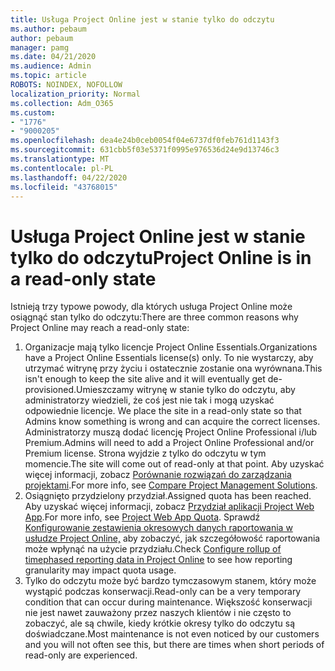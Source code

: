 ```yaml
---
title: Usługa Project Online jest w stanie tylko do odczytu
ms.author: pebaum
author: pebaum
manager: pamg
ms.date: 04/21/2020
ms.audience: Admin
ms.topic: article
ROBOTS: NOINDEX, NOFOLLOW
localization_priority: Normal
ms.collection: Adm_O365
ms.custom:
- "1776"
- "9000205"
ms.openlocfilehash: dea4e24b0ceb0054f04e6737df0feb761d1143f3
ms.sourcegitcommit: 631cbb5f03e5371f0995e976536d24e9d13746c3
ms.translationtype: MT
ms.contentlocale: pl-PL
ms.lasthandoff: 04/22/2020
ms.locfileid: "43768015"
---
```

# <a name="project-online-is-in-a-read-only-state"></a><span data-ttu-id="86033-102">Usługa Project Online jest w stanie tylko do odczytu</span><span class="sxs-lookup"><span data-stu-id="86033-102">Project Online is in a read-only state</span></span>

<span data-ttu-id="86033-103">Istnieją trzy typowe powody, dla których usługa Project Online może osiągnąć stan tylko do odczytu:</span><span class="sxs-lookup"><span data-stu-id="86033-103">There are three common reasons why Project Online may reach a read-only state:</span></span>

1. <span data-ttu-id="86033-104">Organizacje mają tylko licencje Project Online Essentials.</span><span class="sxs-lookup"><span data-stu-id="86033-104">Organizations have a Project Online Essentials license(s) only.</span></span> <span data-ttu-id="86033-105">To nie wystarczy, aby utrzymać witrynę przy życiu i ostatecznie zostanie ona wyrównana.</span><span class="sxs-lookup"><span data-stu-id="86033-105">This isn't enough to keep the site alive and it will eventually get de-provisioned.</span></span><span data-ttu-id="86033-106">Umieszczamy witrynę w stanie tylko do odczytu, aby administratorzy wiedzieli, że coś jest nie tak i mogą uzyskać odpowiednie licencje.</span><span class="sxs-lookup"><span data-stu-id="86033-106"> We place the site in a read-only state so that Admins know something is wrong and can acquire the correct licenses.</span></span> <span data-ttu-id="86033-107">Administratorzy muszą dodać licencję Project Online Professional i/lub Premium.</span><span class="sxs-lookup"><span data-stu-id="86033-107">Admins will need to add a Project Online Professional and/or Premium license.</span></span> <span data-ttu-id="86033-108">Strona wyjdzie z tylko do odczytu w tym momencie.</span><span class="sxs-lookup"><span data-stu-id="86033-108">The site will come out of read-only at that point.</span></span> <span data-ttu-id="86033-109">Aby uzyskać więcej informacji, zobacz [Porównanie rozwiązań do zarządzania projektami](https://products.office.com/project/compare-microsoft-project-management-software?tab=1).</span><span class="sxs-lookup"><span data-stu-id="86033-109">For more info, see [Compare Project Management Solutions](https://products.office.com/project/compare-microsoft-project-management-software?tab=1).</span></span>
2. <span data-ttu-id="86033-110">Osiągnięto przydzielony przydział.</span><span class="sxs-lookup"><span data-stu-id="86033-110">Assigned quota has been reached.</span></span> <span data-ttu-id="86033-111">Aby uzyskać więcej informacji, zobacz [Przydział aplikacji Project Web App](https://docs.microsoft.com/projectonline/tune-project-online-performance#project-web-app-quota).</span><span class="sxs-lookup"><span data-stu-id="86033-111">For more info, see [Project Web App Quota](https://docs.microsoft.com/projectonline/tune-project-online-performance#project-web-app-quota).</span></span> <span data-ttu-id="86033-112">Sprawdź [Konfigurowanie zestawienia okresowych danych raportowania w usłudze Project Online,](https://docs.microsoft.com/ProjectOnline/configure-rollup-of-timephased-reporting-data-in-project-online) aby zobaczyć, jak szczegółowość raportowania może wpłynąć na użycie przydziału.</span><span class="sxs-lookup"><span data-stu-id="86033-112">Check [Configure rollup of timephased reporting data in Project Online](https://docs.microsoft.com/ProjectOnline/configure-rollup-of-timephased-reporting-data-in-project-online) to see how reporting granularity may impact quota usage.</span></span>
3. <span data-ttu-id="86033-113">Tylko do odczytu może być bardzo tymczasowym stanem, który może wystąpić podczas konserwacji.</span><span class="sxs-lookup"><span data-stu-id="86033-113">Read-only can be a very temporary condition that can occur during maintenance.</span></span> <span data-ttu-id="86033-114">Większość konserwacji nie jest nawet zauważony przez naszych klientów i nie często to zobaczyć, ale są chwile, kiedy krótkie okresy tylko do odczytu są doświadczane.</span><span class="sxs-lookup"><span data-stu-id="86033-114">Most maintenance is not even noticed by our customers and you will not often see this, but there are times when short periods of read-only are experienced.</span></span>
